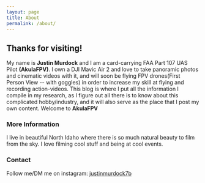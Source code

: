 ```yaml
---
layout: page
title: About
permalink: /about/
---
```


## Thanks for visiting!

My name is **Justin Murdock** and I am a card-carrying FAA Part 107 UAS Pilot **(AkulaFPV)**. I own a DJI Mavic Air 2 and love to take panoramic photos and cinematic videos with it, and will soon be flying FPV drones(First Person View -- with goggles) in order to increase my skill at flying and recording action-videos.  This blog is where I put all the information I compile in my research, as I figure out all there is to know about this complicated hobby/industry, and it will also serve as the place that I post my own content. Welcome to **AkulaFPV**

### More Information

I live in beautiful North Idaho where there is so much natural beauty to film from the sky. I love filming cool stuff and being at cool events.

### Contact

Follow me/DM me on instagram: [justinmurdock7b](https://www.instagram.com/justinmurdock7b/?hl=en)
